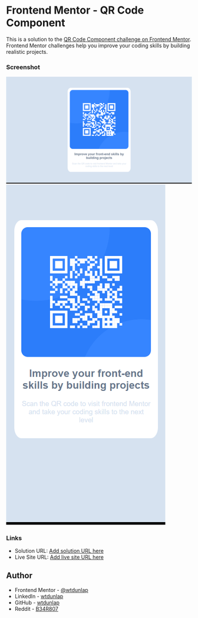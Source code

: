 # Frontend Mentor - QR Code Component

This is a solution to the [QR Code Component challenge on Frontend Mentor](https://www.frontendmentor.io/challenges/qr-code-component-iux_sIO_H). Frontend Mentor challenges help you improve your coding skills by building realistic projects. 

### Screenshot

![Desktop view](./images/Screenshot%20(903).png)
![Mobile view](./images/Screenshot%20(904).png)

### Links

- Solution URL: [Add solution URL here](https://your-solution-url.com)
- Live Site URL: [Add live site URL here](https://your-live-site-url.com)

## Author

- Frontend Mentor - [@wtdunlap](https://www.frontendmentor.io/profile/wtdunlap)
- LinkedIn - [wtdunlap](https://www.linkedin.com/in/wesley-d-a70341272/)
- GitHub - [wtdunlap](https://github.com/wtdunlap)
- Reddit - [B34R807](https://www.reddit.com/user/B34R807/)

